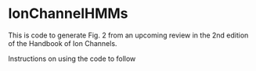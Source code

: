 IonChannelHMMs
==============

This is code to generate Fig. 2 from an upcoming review in the 2nd edition of the Handbook of Ion Channels.

Instructions on using the code to follow
